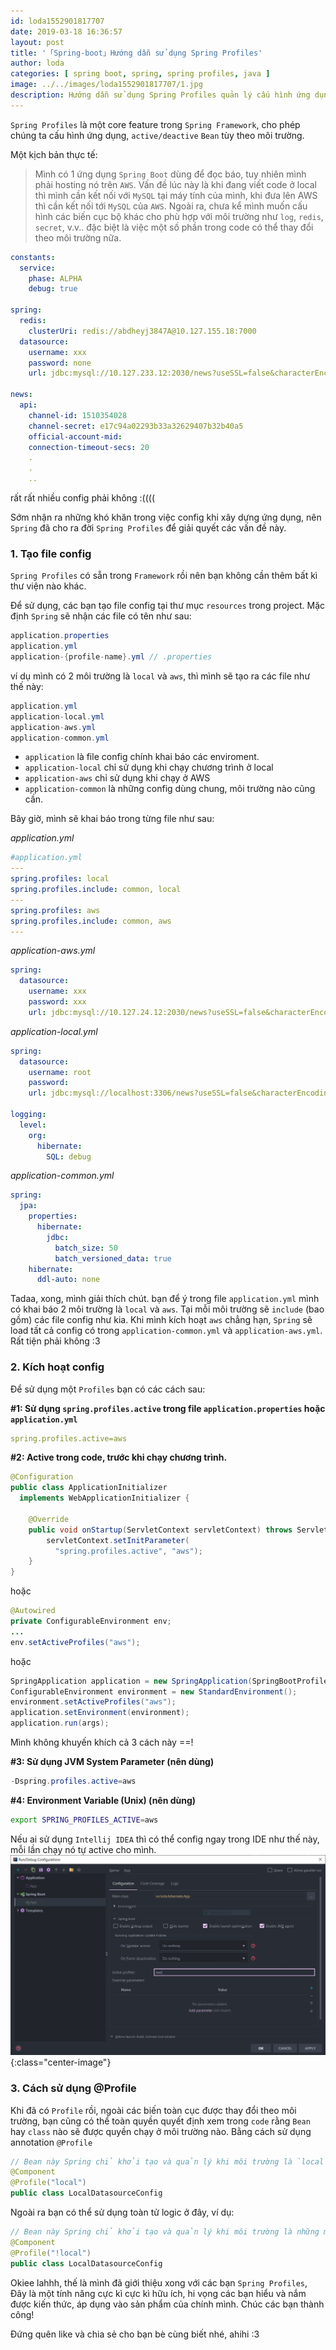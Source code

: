 ```yaml
---
id: loda1552901817707
date: 2019-03-18 16:36:57
layout: post
title: '「Spring-boot」Hướng dẫn sử dụng Spring Profiles'
author: loda
categories: [ spring boot, spring, spring profiles, java ]
image: ../../images/loda1552901817707/1.jpg
description: Hướng dẫn sử dụng Spring Profiles quản lý cấu hình ứng dụng trên các môi trường khác nhau
---
```


`Spring Profiles` là một core feature trong `Spring Framework`, cho phép chúng ta cấu hình ứng dụng, `active/deactive` `Bean` tùy theo môi trường.

Một kịch bản thực tế:

> Mình có 1 ứng dụng `Spring Boot` dùng để đọc báo, tuy nhiên mình phải hosting nó trên `AWS`. Vấn đề lúc này là khi đang viết code ở local thì mình cần kết nối với `MySQL` tại máy tính của mình, khi đưa lên AWS thì cần kết nối tới `MySQL` của `AWS`. Ngoài ra, chưa kể mình muốn cấu hình các biến cục bộ khác cho phù hợp với môi trường như `log`, `redis`, `secret`, v.v.. đặc biệt là việc một số phần trong code có thể thay đổi theo môi trường nữa.

```yml
constants:
  service:
    phase: ALPHA
    debug: true

spring:
  redis:
    clusterUri: redis://abdheyj3847A@10.127.155.18:7000
  datasource:
    username: xxx
    password: none
    url: jdbc:mysql://10.127.233.12:2030/news?useSSL=false&characterEncoding=UTF-8

news:
  api:
    channel-id: 1510354028
    channel-secret: e17c94a02293b33a32629407b32b40a5
    official-account-mid:
    connection-timeout-secs: 20
    .
    .
    ..
```

rất rất nhiều config phải không :((((

Sớm nhận ra những khó khăn trong việc config khi xây dựng ứng dụng, nên `Spring` đã cho ra đời `Spring Profiles` để giải quyết các vấn đề này.

### 1. Tạo file config
`Spring Profiles` có sẵn trong `Framework` rồi nên bạn không cần thêm bất kì thư viện nào khác. 

Để sử dụng, các bạn tạo file config tại thư mục `resources` trong project. Mặc định `Spring` sẽ nhận các file có tên như sau:
```java
application.properties
application.yml
application-{profile-name}.yml // .properties
```

ví dụ mình có 2 môi trường là `local` và `aws`, thì mình sẽ tạo ra các file như thế này:

```java
application.yml
application-local.yml
application-aws.yml
application-common.yml
```

* `application` là file config chính khai báo các enviroment.
* `application-local` chỉ sử dụng khi chạy chương trình ở local
* `application-aws` chỉ sử dụng khi chạy ở AWS
* `application-common` là những config dùng chung, môi trường nào cũng cần.

Bây giờ, mình sẽ khai báo trong từng file như sau:

_application.yml_

```yml
#application.yml
---
spring.profiles: local
spring.profiles.include: common, local
---
spring.profiles: aws
spring.profiles.include: common, aws
---
```

_application-aws.yml_

```yml
spring:
  datasource:
    username: xxx
    password: xxx
    url: jdbc:mysql://10.127.24.12:2030/news?useSSL=false&characterEncoding=UTF-8
```

_application-local.yml_

```yml
spring:
  datasource:
    username: root
    password:
    url: jdbc:mysql://localhost:3306/news?useSSL=false&characterEncoding=UTF-8

logging:
  level:
    org:
      hibernate:
        SQL: debug
```

_application-common.yml_

```yml
spring:
  jpa:
    properties:
      hibernate:
        jdbc:
          batch_size: 50
          batch_versioned_data: true
    hibernate:
      ddl-auto: none
```

Tadaa, xong, mình giải thích chút. bạn để ý trong file `application.yml` mình có khai báo 2 môi trường là `local` và `aws`. Tại mỗi môi trường sẽ `include` (bao gồm) các file config như kia. Khi mình kích hoạt `aws` chẳng hạn, `Spring` sẽ load tất cả config có trong `application-common.yml` và `application-aws.yml`. Rất tiện phải không :3 

### 2. Kích hoạt config

Để sử dụng một `Profiles` bạn có các cách sau:

**#1: Sử dụng `spring.profiles.active` trong file `application.properties` hoặc `application.yml`**
```yml
spring.profiles.active=aws
```

**#2: Active trong code, trước khi chạy chương trình.**

```java
@Configuration
public class ApplicationInitializer 
  implements WebApplicationInitializer {
 
    @Override
    public void onStartup(ServletContext servletContext) throws ServletException {
        servletContext.setInitParameter(
          "spring.profiles.active", "aws");
    }
}
```
hoặc
```java
@Autowired
private ConfigurableEnvironment env;
...
env.setActiveProfiles("aws");
```
hoặc
```java
SpringApplication application = new SpringApplication(SpringBootProfilesApplication.class);
ConfigurableEnvironment environment = new StandardEnvironment();
environment.setActiveProfiles("aws");
application.setEnvironment(environment);
application.run(args);
```
Mình không khuyến khích cả 3 cách này ==!

**#3: Sử dụng JVM System Parameter (nên dùng)**
```java
-Dspring.profiles.active=aws
```
**#4: Environment Variable (Unix) (nên dùng)**
```bash
export SPRING_PROFILES_ACTIVE=aws
```

Nếu ai sử dụng `Intellij IDEA` thì có thể config ngay trong IDE như thế này, mỗi lần chạy nó tự active cho mình.
![image-title-here](../../images/loda1552901817707/2.jpg){:class="center-image"}

### 3. Cách sử dụng @Profile

Khi đã có `Profile` rồi, ngoài các biến toàn cục được thay đổi theo môi trường, bạn cũng có thể toàn quyền quyết định xem trong `code` rằng `Bean` hay `class` nào sẽ được quyền chạy ở môi trường nào. Bằng cách sử dụng annotation `@Profile`

```java
// Bean này Spring chỉ khởi tạo và quản lý khi môi trường là `local`
@Component
@Profile("local")
public class LocalDatasourceConfig
```
Ngoài ra bạn có thể sử dụng toàn tử logic ở đây, ví dụ:
```java
// Bean này Spring chỉ khởi tạo và quản lý khi môi trường là những môi trường không phải là `local`
@Component
@Profile("!local")
public class LocalDatasourceConfig
```

Okiee lahhh, thế là mình đã giới thiệu xong với các bạn `Spring Profiles`, Đây là một tính năng cực kì cực kì hữu ích, hi vọng các bạn hiểu và nắm được kiến thức, áp dụng vào sản phẩm của chính mình. Chúc các bạn thành công!

Đứng quên like và chia sẻ cho bạn bè cùng biết nhé, ahihi :3 
